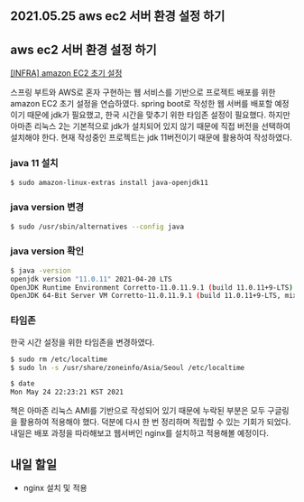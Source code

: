 ## 2021.05.25 aws ec2 서버 환경 설정 하기

## aws ec2 서버 환경 설정 하기

[[INFRA] amazon EC2 초기 설정](https://hyeonic.tistory.com/204)

스프링 부트와 AWS로 혼자 구현하는 웹 서비스를 기반으로 프로젝트 배포를 위한 amazon EC2 초기 설정을 연습하였다. spring boot로 작성한 웹 서버를 배포할 예정이기 때문에 jdk가 필요했고, 한국 시간을 맞추기 위한 타임존 설정이 필요했다. 하지만 아마존 리눅스 2는 기본적으로 jdk가 설치되어 있지 않기 때문에 직접 버전을 선택하여 설치해야 한다. 현재 작성중인 프로젝트는 jdk 11버전이기 때문에 활용하여 작성하였다.

### java 11 설치

```bash
$ sudo amazon-linux-extras install java-openjdk11
```

### java version 변경
```bash
$ sudo /usr/sbin/alternatives --config java
```

### java version 확인
```bash
$ java -version
openjdk version "11.0.11" 2021-04-20 LTS
OpenJDK Runtime Environment Corretto-11.0.11.9.1 (build 11.0.11+9-LTS)
OpenJDK 64-Bit Server VM Corretto-11.0.11.9.1 (build 11.0.11+9-LTS, mixed mode)
```

### 타임존
한국 시간 설정을 위한 타임존을 변경하였다.

```bash
$ sudo rm /etc/localtime
$ sudo ln -s /usr/share/zoneinfo/Asia/Seoul /etc/localtime
```

```bash
$ date
Mon May 24 22:23:21 KST 2021
```

책은 아마존 리눅스 AMI를 기반으로 작성되어 있기 때문에 누락된 부분은 모두 구글링을 활용하여 적용해야 했다. 덕분에 다시 한 번 정리하며 적립할 수 있는 기회가 되었다. 내일은 배포 과정을 따라해보고 웹서버인 nginx를 설치하고 적용해볼 예정이다.

## 내일 할일
 - nginx 설치 및 적용